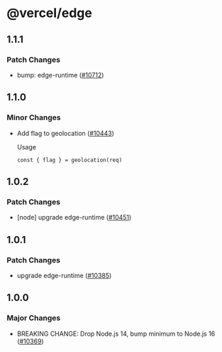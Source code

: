 # @vercel/edge

## 1.1.1

### Patch Changes

- bump: edge-runtime ([#10712](https://github.com/khulnasoft-lab/devship/pull/10712))

## 1.1.0

### Minor Changes

- Add flag to geolocation ([#10443](https://github.com/khulnasoft-lab/devship/pull/10443))

  Usage

  ```
  const { flag } = geolocation(req)
  ```

## 1.0.2

### Patch Changes

- [node] upgrade edge-runtime ([#10451](https://github.com/khulnasoft-lab/devship/pull/10451))

## 1.0.1

### Patch Changes

- upgrade edge-runtime ([#10385](https://github.com/khulnasoft-lab/devship/pull/10385))

## 1.0.0

### Major Changes

- BREAKING CHANGE: Drop Node.js 14, bump minimum to Node.js 16 ([#10369](https://github.com/khulnasoft-lab/devship/pull/10369))
